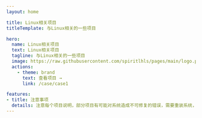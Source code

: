 ```yaml
---
layout: home

title: Linux相关项目
titleTemplate: 与Linux相关的一些项目

hero:
  name: Linux相关项目
  text: Linux相关项目
  tagline: 与Linux相关的一些项目
  image: https://raw.githubusercontent.com/spiritlhls/pages/main/logo.png
  actions:
    - theme: brand
      text: 查看项目 →
      link: /case/case1

features:
- title: 注意事项
  details: 注意每个项目说明，部分项目有可能对系统造成不可修复的错误，需要重装系统，请仔细查看说明
---
```

